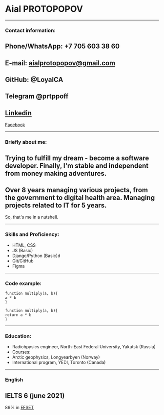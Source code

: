 # **Aial PROTOPOPOV**
***
### Contact information:
**Phone/WhatsApp:** +7 705 603 38 60
----
**E-mail:** aialprotopopov@gmail.com
----
**GitHub:** @LoyalCA
-----
**Telegram** @prtppoff
----
[Linkedin](https://www.linkedin.com/in/aial-protopopov/)
----
[Facebook](https://www.facebook.com/ayal.protopopov)
***
### Briefly about me:
Trying to fulfill my dream - become a software developer. Finally, I'm stable and independent from money making adventures.
----
Over 8 years managing various projects, from the government to digital health area. Managing projects related to IT for 5 years.
----
So, that's me in a nutshell.
***
### Skills and Proficiency:
- HTML, CSS
- JS (Basic)
- Django/Python (Basic)d
- Git/GitHub
- Figma
***
### Code example:

    function multiply(a, b){
    a * b
    }

    function multiply(a, b){
    return a * b
    }
***
### Education:
- Radiohpysics engineer, North-East Federal University, Yakutsk (Russia)
- Courses:
 - Arctic geophysics, Longyearbyen (Norway)
 - International program, YEDI, Toronto (Canada)
***
### English
IELTS 6 (june 2021)
----
89% in [EFSET](www.efset.org)
